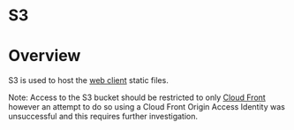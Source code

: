 # S3

# Overview

S3 is used to host the [web client](WebClient.md) static files.

Note: Access to the S3 bucket should be restricted to only [Cloud Front](CloudFront.md) however an attempt to do so using a Cloud Front Origin Access Identity was unsuccessful and this requires further investigation.